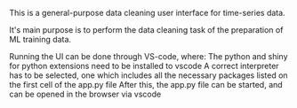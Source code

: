 This is a general-purpose data cleaning user interface for time-series data.

It's main purpose is to perform the data cleaning task of the preparation of ML training data.

Running the UI can be done through VS-code, where:
  The python and shiny for python extensions need to be installed to vscode
  A correct interpreter has to be selected, one which includes all the necessary packages listed on the first cell of the app.py file
  After this, the app.py file can be started, and can be opened in the browser via vscode
